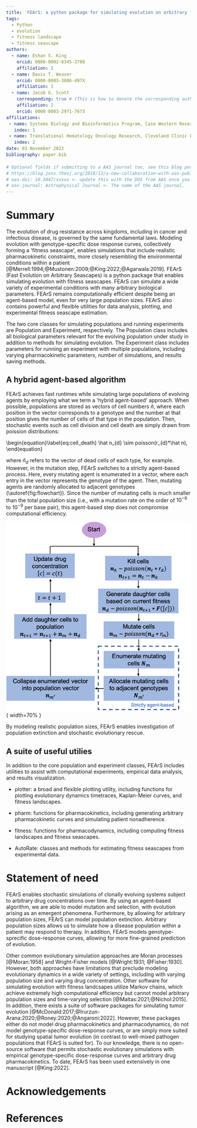 ```yaml
---
title: 'FEArS: a python package for simulating evolution on arbitrary fitness seascapes'
tags:
  - Python
  - evolution
  - fitness landscape
  - fitness seascape
authors:
  - name: Eshan S. King
    orcid: 0000-0002-0345-3780
    affiliation: 1
  - name: Davis T. Weaver
    orcid: 0000-0003-3086-497X
    affiliation: 1
  - name: Jacob G. Scott
    corresponding: true # (This is how to denote the corresponding author)
    affiliation: 2
    orcid: 0000-0003-2971-7673
affiliations:
 - name: Systems Biology and Bioinformatics Program, Case Western Reserve University School of Medicine, USA
   index: 1
 - name: Translational Hematology Oncology Research, Cleveland Clinic Lerner Research Institute, USA
   index: 2
date: 03 November 2022
bibliography: paper.bib

# Optional fields if submitting to a AAS journal too, see this blog post:
# https://blog.joss.theoj.org/2018/12/a-new-collaboration-with-aas-publishing
# aas-doi: 10.3847/xxxxx <- update this with the DOI from AAS once you know it.
# aas-journal: Astrophysical Journal <- The name of the AAS journal.
---
```


# Summary

The evolution of drug resistance across kingdoms, including in cancer and 
infectious disease, is governed by the same fundamental laws. Modeling 
evolution with genotype-specific dose response curves, collectively forming a
'fitness seascape', enables simulations that include realistic pharmacokinetic 
constraints, more closely resembling the environmental conditions within a 
patient [@Merrell:1994;@Mustonen:2009;@King:2022;@Agarwala:2019]. FEArS (Fast Evolution on Arbitrary Seascapes) is a python package
that enables simulating evolution with fitness seascapes. FEArS can simulate a 
wide variety of experimental conditions with many arbitrary biological 
parameters. FEArS remains computationally efficient despite being an 
agent-based model, even for very large population sizes. FEArS also contains 
powerful and flexible utilities for data analysis, plotting, and experimental
fitness seascape estimation. 

The two core classes for simulating populations and running experiments are 
Population and Experiment, respectively. The Population class includes all
biological parameters relevant for the evolving population under study in 
addition to methods for simulating evolution. The Experiment class includes
parameters for running an experiment with multiple populations, including 
varying pharmacokinetic parameters, number of simulations, and results saving
methods.

## A hybrid agent-based algorithm

FEArS achieves fast runtimes while simulating large populations of evolving
agents by employing what we term a 'hybrid agent-based' approach. When 
possible, populations are stored as vectors of cell numbers $\hat n$, where each 
position in the vector corresponds to a genotype and the number at that 
position gives the number of cells of that type in the population. Then, 
stochastic events such as cell division and cell death are simply drawn from 
poission distributions:

\begin{equation}\label{eq:cell_death}
  \hat n_{d} \sim poisson(r_{d}*\hat n),
\end{equation}

where $\hat n_{d}$ refers to the vector of dead cells of each type, for example.
However, in the mutation step, FEArS switches to a strictly agent-based process.
Here, every mutating agent is enumerated in a vector, where each entry in the 
vector represents the genotype of the agent. Then, mutating agents are randomly
allocated to adjacent genotypes (\autoref{fig:flowchart}). Since the number
of mutating cells is much smaller than the total population size (i.e., with a 
mutation rate on the order of $10^{-6}$ to $10^{-9}$ per base pair), this 
agent-based step does not compromise computational efficiency.

![FEArS algorithm flow chart. The blue dashed box indicates the portion of the algorithm that is strictly agent-based.\label{fig:flowchart}](fears_flow_chart.png){ width=70% }

By modeling realistic population sizes, FEArS enables investigation of 
population extinction and stochastic evolutionary rescue.

## A suite of useful utilies

In addition to the core population and experiment classes, FEArS includes 
utilities to assist with computational experiments, empirical data analysis, 
and results visualization.

- plotter: a broad and flexible plotting utility, including functions for plotting
evolutionary dynamics timetraces, Kaplan-Meier curves, and fitness landscapes.

- pharm: functions for pharmacokinetics, including generating arbitrary 
pharmacokinetic curves and simulating patient nonadherence.

- fitness: functions for pharmacodynamics, including computing fitness landscapes
and fitness seascapes.

- AutoRate: classes and methods for estimating fitness seascapes from 
experimental data.

# Statement of need

FEArS enables stochastic simulations of clonally evolving systems 
subject to arbitrary drug concentrations over time. By using an agent-based
algorithm, we are able to model mutation and selection, with evolution arising 
as an emergent phenomena. Furthermore, by allowing for arbitrary population 
sizes, FEArS can model population extinction. Arbitrary population sizes allows
us to simulate how a disease population within a patient may respond to 
therapy. In addition, FEArS models genotype-sprecific dose-response curves, 
allowing for more fine-grained prediction of evolution.

Other common evolutionary simulation approaches are Moran processes [@Moran:1958] 
and Wright-Fisher models [@Wright:1931; @Fisher:1930]. However, both 
approaches have limitations that preclude modeling evolutionary dynamics in a
wide variety of settings, including with varying population size and varying drug concentration.
Other software for simulating evolution with fitness landcsapes utilize Markov
chains, which achieve extremely high computational efficiency but cannot model
arbitrary population sizes and time-varying selection [@Maltas:2021;@Nichol:2015].
In addition, there exists a suite of software packages for simulating tumor evolution
[@McDonald:2017;@Irurzun-Arana:2020;@Roney:2020;@Angaroni:2022]. However, these packages
either do not model drug pharmacokinetics and pharmacodynamics, do not model 
genotype-specific dose-response curves, or are simply more suited for studying
spatial tumor evolution (in contrast to well-mixed pathogen populations that FEArS
is suited for). To our knowledge, there is no open-source software that permits 
stochastic evolutionary simulations with empirical genotype-specific dose-response 
curves and arbitrary drug pharmacokinetics. To date, FEArS has been used extensively 
in one manuscript [@King:2022].

# Acknowledgements

# References